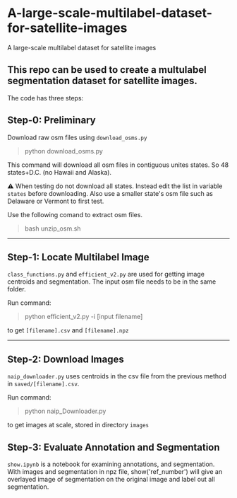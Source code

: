 # A-large-scale-multilabel-dataset-for-satellite-images
A large-scale multilabel dataset for satellite images

This repo can be used to create a multulabel segmentation dataset for satellite images.
---

The code has three steps:

## Step-0: Preliminary

Download raw osm files using `download_osms.py`
 > python download_osms.py

This command will download all osm files in contiguous unites states. So 48 states+D.C. (no Hawaii and Alaska).

:warning: When testing do not download all states. Instead edit the list in variable `states` before downloading. Also use a smaller state's osm file such as Delaware or Vermont to first test.

Use the following comand to extract osm files.
> bash unzip_osm.sh

---
## Step-1: Locate Multilabel Image
`class_functions.py` and `efficient_v2.py` are used for getting image centroids and segmentation. The input osm file needs to be in the same folder.

Run command: 
> python efficient_v2.py -i [input filename]

to get `[filename].csv` and `[filename].npz`

---
## Step-2: Download Images
`naip_downloader.py` uses centroids in the csv file from the previous method in `saved/[filename].csv`. 

Run command: 
> python naip_Downloader.py

to get images at scale, stored in directory `images`

## Step-3: Evaluate Annotation and Segmentation

`show.ipynb` is a notebook for examining annotations, and segmentation.
With images and segmentation in npz file,  show('ref_number') will give an overlayed image of segmentation on the original image and label out all segmentation.
